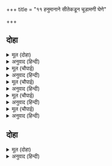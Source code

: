 +++
title = "११ हनुमानाने सीतेकडून चूडामणी घेणे"

+++


## दोहा


<details><summary>मूल (दोहा)</summary>

पूँछ बुझाइ खोइ श्रम धरि लघु रूप बहोरि।  
जनकसुता कें आगें ठाढ़ भयउ कर जोरि॥ २६॥
</details>

<details><summary>अनुवाद (हिन्दी)</summary>

शेपूट विझवून, श्रमपरिहार करून मग लहान रूप घेतले व हनुमान जानकीपुढे हात जोडून उभा राहिला.॥ २६॥
</details>

<details><summary>मूल (चौपाई)</summary>

मातु मोहि दीजे कछु चीन्हा।  
जैसें रघुनायक मोहि दीन्हा॥  
चूड़ामनि उतारि तब दयऊ।  
हरष समेत पवनसुत लयऊ॥
</details>

<details><summary>अनुवाद (हिन्दी)</summary>

हनुमान म्हणाला, ‘हे माते, रघुनाथांनी जशी मला खूण दिली होती, तशी ओळखीची वस्तू मला दे.’ तेव्हा सीतेने केसातून चूडामणी काढून दिला. हनुमानाने मोठॺा आनंदाने तो घेतला.॥ १॥
</details>

<details><summary>मूल (चौपाई)</summary>

कहेहु तात अस मोर प्रनामा।  
सब प्रकार प्रभु पूरनकामा॥  
दीन दयाल बिरिदु संभारी।  
हरहु नाथ मम संकट भारी॥
</details>

<details><summary>अनुवाद (हिन्दी)</summary>

जानकी म्हणाली, ‘हे वत्सा! प्रभूंना माझा प्रणाम निवेदन कर असे सांग की, हे प्रभू, जरी तुम्ही सर्वप्रकारे पूर्णकाम आहात,तरी दीन-दुःखी लोकांवर दया करणे हे तुमचे ब्रीद आहे. मी दीन आहे, म्हणून ते ब्रीद आठवून हे नाथ, माझ्यावरील हे मोठे संकट दूर करा.॥ २॥
</details>

<details><summary>मूल (चौपाई)</summary>

तात सक्रसुत कथा सुनाएहु।  
बान प्रताप प्रभुहि समुझाएहु॥  
मास दिवस महुँ नाथु न आवा।  
तौ पुनि मोहि जिअत नहिं पावा॥
</details>

<details><summary>अनुवाद (हिन्दी)</summary>

हनुमंता! इंद्रपुत्र जयंताची घटना सांगून प्रभूंना आपल्या बाणाच्या प्रतापाची आठवण करून दे. जर महिन्याभरात नाथ आले नाहीत, तर मग मी जिवंत सापडणार नाही.॥ ३॥
</details>

<details><summary>मूल (चौपाई)</summary>

कहु कपि केहि बिधि राखौं प्राना।  
तुम्हहू तात कहत अब जाना॥  
तोहि देखि सीतलि भइ छाती।  
पुनि मो कहुँ सोइ दिनु सो राती॥
</details>

<details><summary>अनुवाद (हिन्दी)</summary>

हे हनुमाना, मी आपला प्राण कसा ठेवू? तूही आता जातो असे म्हणतोस. तुला पाहून मनाला शांतता लाभली होती. मला आता तेच दुःखाचे दिवस व रात्र.’॥ ४॥
</details>

## दोहा


<details><summary>मूल (दोहा)</summary>

जनकसुतहि समुझाइ करि बहु बिधि धीरजु दीन्ह।  
चरन कमल सिरु नाइ कपि गवनु राम पहिं कीन्ह॥ २७॥
</details>

<details><summary>अनुवाद (हिन्दी)</summary>

हनुमानाने जानकीला समजावून धीर दिला आणि तिच्या चरण-कमलांवर नतमस्तक होऊन तो श्रीरामांच्याकडे निघाला.॥ २७॥
</details>
